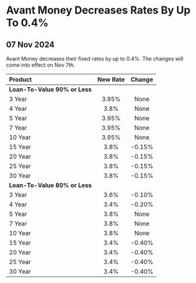 # Avant Money Decreases Rates By Up To 0.4%

## 07 Nov 2024


Avant Money decreases their fixed rates by up to 0.4%. The changes will come into effect on Nov 7th. 


| Product | New Rate | Change |
| :--- | :----: | :----: |
| **Loan-To-Value 90% or Less** | | |
| 3 Year | 3.95% | None |
| 4 Year | 3.8% | None |
| 5 Year | 3.95% | None |
| 7 Year | 3.95% | None |
| 10 Year | 3.95% | None |
| 15 Year | 3.8% | -0.15% |
| 20 Year | 3.8% | -0.15% |
| 25 Year | 3.8% | -0.15% |
| 30 Year | 3.8% | -0.15% |
| **Loan-To-Value 80% or Less** | | |
| 3 Year | 3.6% | -0.10% |
| 4 Year | 3.4% | -0.20% |
| 5 Year | 3.8% | None |
| 7 Year | 3.8% | None |
| 10 Year | 3.8% | None |
| 15 Year | 3.4% | -0.40% |
| 20 Year | 3.4% | -0.40% |
| 25 Year | 3.4% | -0.40% |
| 30 Year | 3.4% | -0.40% |

